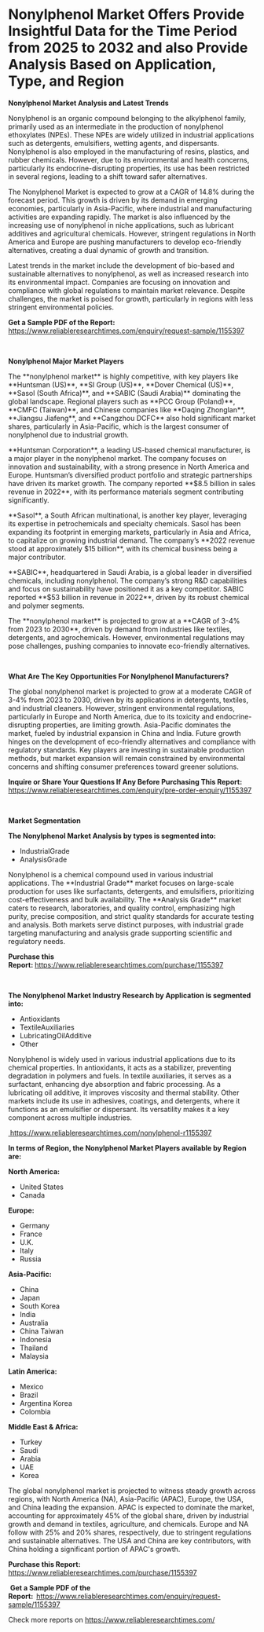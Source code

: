 <p><h1>Nonylphenol Market Offers Provide Insightful Data for the Time Period from 2025 to 2032 and also Provide Analysis Based on Application, Type, and Region</h1></p><p><strong>Nonylphenol Market Analysis and Latest Trends</strong></p>
<p><p>Nonylphenol is an organic compound belonging to the alkylphenol family, primarily used as an intermediate in the production of nonylphenol ethoxylates (NPEs). These NPEs are widely utilized in industrial applications such as detergents, emulsifiers, wetting agents, and dispersants. Nonylphenol is also employed in the manufacturing of resins, plastics, and rubber chemicals. However, due to its environmental and health concerns, particularly its endocrine-disrupting properties, its use has been restricted in several regions, leading to a shift toward safer alternatives.</p><p>The Nonylphenol Market is expected to grow at a CAGR of 14.8% during the forecast period. This growth is driven by its demand in emerging economies, particularly in Asia-Pacific, where industrial and manufacturing activities are expanding rapidly. The market is also influenced by the increasing use of nonylphenol in niche applications, such as lubricant additives and agricultural chemicals. However, stringent regulations in North America and Europe are pushing manufacturers to develop eco-friendly alternatives, creating a dual dynamic of growth and transition.</p><p>Latest trends in the market include the development of bio-based and sustainable alternatives to nonylphenol, as well as increased research into its environmental impact. Companies are focusing on innovation and compliance with global regulations to maintain market relevance. Despite challenges, the market is poised for growth, particularly in regions with less stringent environmental policies.</p></p>
<p><strong>Get a Sample PDF of the Report:&nbsp;</strong> <a href="https://www.reliableresearchtimes.com/enquiry/request-sample/1155397?utm_campaign=2033&utm_medium=2&utm_source=Github&utm_content=ia&utm_term=25012025&utm_id=nonylphenol">https://www.reliableresearchtimes.com/enquiry/request-sample/1155397</a></p>
<p>&nbsp;</p>
<p><strong>Nonylphenol Major Market Players</strong></p>
<p><p>The **nonylphenol market** is highly competitive, with key players like **Huntsman (US)**, **SI Group (US)**, **Dover Chemical (US)**, **Sasol (South Africa)**, and **SABIC (Saudi Arabia)** dominating the global landscape. Regional players such as **PCC Group (Poland)**, **CMFC (Taiwan)**, and Chinese companies like **Daqing Zhonglan**, **Jiangsu Jiafeng**, and **Cangzhou DCFC** also hold significant market shares, particularly in Asia-Pacific, which is the largest consumer of nonylphenol due to industrial growth.</p><p>**Huntsman Corporation**, a leading US-based chemical manufacturer, is a major player in the nonylphenol market. The company focuses on innovation and sustainability, with a strong presence in North America and Europe. Huntsman’s diversified product portfolio and strategic partnerships have driven its market growth. The company reported **$8.5 billion in sales revenue in 2022**, with its performance materials segment contributing significantly.</p><p>**Sasol**, a South African multinational, is another key player, leveraging its expertise in petrochemicals and specialty chemicals. Sasol has been expanding its footprint in emerging markets, particularly in Asia and Africa, to capitalize on growing industrial demand. The company’s **2022 revenue stood at approximately $15 billion**, with its chemical business being a major contributor.</p><p>**SABIC**, headquartered in Saudi Arabia, is a global leader in diversified chemicals, including nonylphenol. The company’s strong R&D capabilities and focus on sustainability have positioned it as a key competitor. SABIC reported **$53 billion in revenue in 2022**, driven by its robust chemical and polymer segments.</p><p>The **nonylphenol market** is projected to grow at a **CAGR of 3-4% from 2023 to 2030**, driven by demand from industries like textiles, detergents, and agrochemicals. However, environmental regulations may pose challenges, pushing companies to innovate eco-friendly alternatives.</p></p>
<p>&nbsp;</p>
<p><strong>What Are The Key Opportunities For Nonylphenol Manufacturers?</strong></p>
<p><p>The global nonylphenol market is projected to grow at a moderate CAGR of 3-4% from 2023 to 2030, driven by its applications in detergents, textiles, and industrial cleaners. However, stringent environmental regulations, particularly in Europe and North America, due to its toxicity and endocrine-disrupting properties, are limiting growth. Asia-Pacific dominates the market, fueled by industrial expansion in China and India. Future growth hinges on the development of eco-friendly alternatives and compliance with regulatory standards. Key players are investing in sustainable production methods, but market expansion will remain constrained by environmental concerns and shifting consumer preferences toward greener solutions.</p></p>
<p><strong>Inquire or Share Your Questions If Any Before Purchasing This Report:</strong> <a href="https://www.reliableresearchtimes.com/enquiry/pre-order-enquiry/1155397?utm_campaign=2033&utm_medium=2&utm_source=Github&utm_content=ia&utm_term=25012025&utm_id=nonylphenol">https://www.reliableresearchtimes.com/enquiry/pre-order-enquiry/1155397</a></p>
<p>&nbsp;</p>
<p><strong>Market Segmentation</strong></p>
<p><strong>The Nonylphenol Market Analysis by types is segmented into:</strong></p>
<p><ul><li>IndustrialGrade</li><li>AnalysisGrade</li></ul></p>
<p><p>Nonylphenol is a chemical compound used in various industrial applications. The **Industrial Grade** market focuses on large-scale production for uses like surfactants, detergents, and emulsifiers, prioritizing cost-effectiveness and bulk availability. The **Analysis Grade** market caters to research, laboratories, and quality control, emphasizing high purity, precise composition, and strict quality standards for accurate testing and analysis. Both markets serve distinct purposes, with industrial grade targeting manufacturing and analysis grade supporting scientific and regulatory needs.</p></p>
<p><strong>Purchase this Report:&nbsp;</strong><a href="https://www.reliableresearchtimes.com/purchase/1155397?utm_campaign=2033&utm_medium=2&utm_source=Github&utm_content=ia&utm_term=25012025&utm_id=nonylphenol">https://www.reliableresearchtimes.com/purchase/1155397</a></p>
<p>&nbsp;</p>
<p><strong>The Nonylphenol Market Industry Research by Application is segmented into:</strong></p>
<p><ul><li>Antioxidants</li><li>TextileAuxiliaries</li><li>LubricatingOilAdditive</li><li>Other</li></ul></p>
<p><p>Nonylphenol is widely used in various industrial applications due to its chemical properties. In antioxidants, it acts as a stabilizer, preventing degradation in polymers and fuels. In textile auxiliaries, it serves as a surfactant, enhancing dye absorption and fabric processing. As a lubricating oil additive, it improves viscosity and thermal stability. Other markets include its use in adhesives, coatings, and detergents, where it functions as an emulsifier or dispersant. Its versatility makes it a key component across multiple industries.</p></p>
<p><a href="https://www.reliableresearchtimes.com/nonylphenol-r1155397?utm_campaign=2033&utm_medium=2&utm_source=Github&utm_content=ia&utm_term=25012025&utm_id=nonylphenol">&nbsp;https://www.reliableresearchtimes.com/nonylphenol-r1155397</a></p>
<p><strong>In terms of Region, the Nonylphenol Market Players available by Region are:</strong></p>
<p>
    <p> <strong> North America: </strong>
        <ul>
            <li>United States</li>
            <li>Canada</li>
        </ul>
        </p> 
    <p> <strong> Europe: </strong>
        <ul>
            <li>Germany</li>
            <li>France</li>
            <li>U.K.</li>
            <li>Italy</li>
            <li>Russia</li>
        </ul>
        </p> 
    <p> <strong> Asia-Pacific: </strong>
        <ul>
            <li>China</li>
            <li>Japan</li>
            <li>South Korea</li>
            <li>India</li>
            <li>Australia</li>
            <li>China Taiwan</li>
            <li>Indonesia</li>
            <li>Thailand</li>
            <li>Malaysia</li>
        </ul>
        </p> 
    <p> <strong> Latin America: </strong>
        <ul>
            <li>Mexico</li>
            <li>Brazil</li>
            <li>Argentina Korea</li>
            <li>Colombia</li>
        </ul>
        </p> 
    <p> <strong> Middle East & Africa: </strong>
        <ul>
            <li>Turkey</li>
            <li>Saudi</li>
            <li>Arabia</li>
            <li>UAE</li>
            <li>Korea</li>
        </ul>
    </p>
    </p>
<p><p>The global nonylphenol market is projected to witness steady growth across regions, with North America (NA), Asia-Pacific (APAC), Europe, the USA, and China leading the expansion. APAC is expected to dominate the market, accounting for approximately 45% of the global share, driven by industrial growth and demand in textiles, agriculture, and chemicals. Europe and NA follow with 25% and 20% shares, respectively, due to stringent regulations and sustainable alternatives. The USA and China are key contributors, with China holding a significant portion of APAC's growth.</p></p>
<p><strong>Purchase this Report: </strong><a href="https://www.reliableresearchtimes.com/purchase/1155397?utm_campaign=2033&utm_medium=2&utm_source=Github&utm_content=ia&utm_term=25012025&utm_id=nonylphenol">https://www.reliableresearchtimes.com/purchase/1155397</a></p>
<p>&nbsp;<strong>Get a Sample PDF of the Report:&nbsp;&nbsp;</strong><a href="https://www.reliableresearchtimes.com/enquiry/request-sample/1155397?utm_campaign=2033&utm_medium=2&utm_source=Github&utm_content=ia&utm_term=25012025&utm_id=nonylphenol">https://www.reliableresearchtimes.com/enquiry/request-sample/1155397</a></p>
<p><strong></strong></p>
<p>Check more reports on <a href="https://www.reliableresearchtimes.com/?utm_campaign=2033&utm_medium=2&utm_source=Github&utm_content=ia&utm_term=25012025&utm_id=nonylphenol">https://www.reliableresearchtimes.com/</a></p>